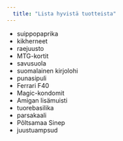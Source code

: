 ```yaml
---
  title: "Lista hyvistä tuotteista"
---
```

* suippopaprika
* kikherneet
* raejuusto
* MTG-kortit
* savusuola
* suomalainen kirjolohi
* punasipuli
* Ferrari F40
* Magic-kondomit
* Amigan lisämuisti
* tuorebasilika
* parsakaali
* Põltsamaa Sinep
* juustuampsud